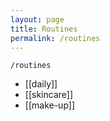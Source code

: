 ```yaml
---
layout: page
title: Routines
permalink: /routines
---
```


`/routines`

- [[daily]]
- [[skincare]]
- [[make-up]]


<style>
  .wrapper {
    max-width: 58em;
  }
</style>